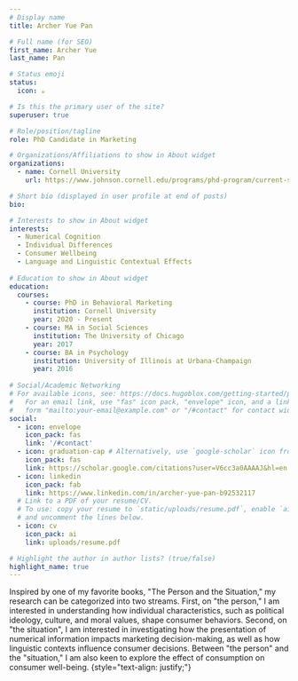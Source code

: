 ```yaml
---
# Display name
title: Archer Yue Pan

# Full name (for SEO)
first_name: Archer Yue
last_name: Pan

# Status emoji
status:
  icon: ☕️

# Is this the primary user of the site?
superuser: true

# Role/position/tagline
role: PhD Candidate in Marketing

# Organizations/Affiliations to show in About widget
organizations:
  - name: Cornell University
    url: https://www.johnson.cornell.edu/programs/phd-program/current-students/yp388/

# Short bio (displayed in user profile at end of posts)
bio: 

# Interests to show in About widget
interests:
  - Numerical Cognition
  - Individual Differences
  - Consumer Wellbeing
  - Language and Linguistic Contextual Effects
    
# Education to show in About widget
education:
  courses:
    - course: PhD in Behavioral Marketing
      institution: Cornell University
      year: 2020 - Present
    - course: MA in Social Sciences
      institution: The University of Chicago
      year: 2017
    - course: BA in Psychology
      institution: University of Illinois at Urbana-Champaign
      year: 2016
      
# Social/Academic Networking
# For available icons, see: https://docs.hugoblox.com/getting-started/page-builder/#icons
#   For an email link, use "fas" icon pack, "envelope" icon, and a link in the
#   form "mailto:your-email@example.com" or "/#contact" for contact widget.
social:
  - icon: envelope
    icon_pack: fas
    link: '/#contact'
  - icon: graduation-cap # Alternatively, use `google-scholar` icon from `ai` icon pack
    icon_pack: fas
    link: https://scholar.google.com/citations?user=V6cc3a0AAAAJ&hl=en
  - icon: linkedin
    icon_pack: fab
    link: https://www.linkedin.com/in/archer-yue-pan-b92532117
  # Link to a PDF of your resume/CV.
  # To use: copy your resume to `static/uploads/resume.pdf`, enable `ai` icons in `params.yaml`,
  # and uncomment the lines below.
  - icon: cv
    icon_pack: ai
    link: uploads/resume.pdf

# Highlight the author in author lists? (true/false)
highlight_name: true
---
```


Inspired by one of my favorite books, "The Person and the Situation," my research can be categorized into two streams. First, on "the person," I am interested in understanding how individual characteristics, such as political ideology, culture, and moral values, shape consumer behaviors. Second, on "the situation", I am interested in investigating how the presentation of numerical information impacts marketing decision-making, as well as how linguistic contexts influence consumer decisions. Between "the person" and the "situation," I am also keen to explore the effect of consumption on consumer well-being.
{style="text-align: justify;"}
